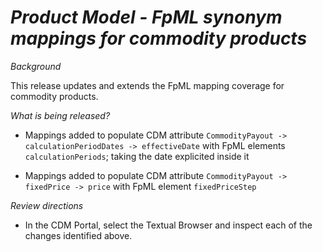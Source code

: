 # *Product Model - FpML synonym mappings for commodity products*

_Background_

This release updates and extends the FpML mapping coverage for commodity products.

_What is being released?_

* Mappings added to populate CDM attribute `CommodityPayout -> calculationPeriodDates -> effectiveDate` with FpML elements `calculationPeriods`; taking the date explicited inside it

* Mappings added to populate CDM attribute `CommodityPayout -> fixedPrice -> price` with FpML element `fixedPriceStep`

_Review directions_

* In the CDM Portal, select the Textual Browser and inspect each of the changes identified above.
